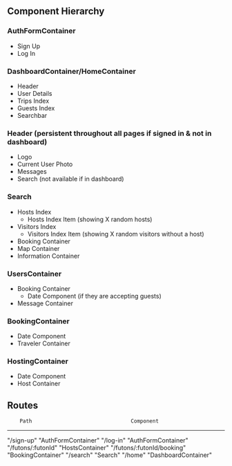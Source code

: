 Component Hierarchy
-----------------------------------------------------------------------

### AuthFormContainer
  * Sign Up
  * Log In

### DashboardContainer/HomeContainer
  * Header
  * User Details
  * Trips Index
  * Guests Index
  * Searchbar

### Header (persistent throughout all pages if signed in & not in dashboard)
  * Logo
  * Current User Photo
  * Messages
  * Search (not available if in dashboard)

### Search
  * Hosts Index
    * Hosts Index Item (showing X random hosts)
  * Visitors Index
    * Visitors Index Item (showing X random visitors without a host)
  * Booking Container
  * Map Container
  * Information Container

### UsersContainer
  * Booking Container
    * Date Component (if they are accepting guests)
  * Message Container

### BookingContainer
  * Date Component
  * Traveler Container

### HostingContainer
  * Date Component
  * Host Container

Routes
-----------------------------------------------------------------------

        Path                                Component
----------------------------------------------------------------------
"/sign-up"                                "AuthFormContainer"
"/log-in"                                 "AuthFormContainer"
"/futons/:futonId"                        "HostsContainer"
"/futons/:futonId/booking"                "BookingContainer"
"/search"                                 "Search"
"/home"                                   "DashboardContainer"
